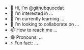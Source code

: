 - 👋 Hi, I’m @githubquocdat
- 👀 I’m interested in ...
- 🌱 I’m currently learning ...
- 💞️ I’m looking to collaborate on ...
- 📫 How to reach me ...
- 😄 Pronouns: ...
- ⚡ Fun fact: ...

<!---
githubquocdat/githubquocdat is a ✨ special ✨ repository because its `README.md` (this file) appears on your GitHub profile.
You can click the Preview link to take a look at your changes.
--->
